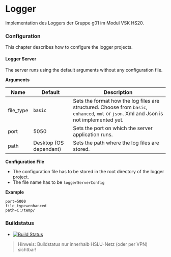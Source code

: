 # Logger

Implementation des Loggers der Gruppe g01 im Modul VSK HS20.

### Configuration
This chapter describes how to configure the logger projects.
#### Logger Server
The server runs using the default arguments without any configuration file.

**Arguments**

| Name | Default | Description |
|---|---|---|
| file_type | `basic` | Sets the format how the log files are structured. Choose from `basic`, `enhanced`, `xml` or `json`. Xml and Json is not implemented yet. |
| port | 5050 | Sets the port on which the server application runs. |
| path | Desktop (OS dependant) | Sets the path where the log files are stored. |

**Configuration File**

- The configuration file has to be stored in the root directory of the logger project.
- The file name has to be `loggerServerConfig` 

**Example**

```
port=5000
file_type=enhanced
path=C:/temp/
```

### Buildstatus
* [![Build Status](https://jenkins-vsk.el.eee.intern/jenkins/buildStatus/icon?job=g01-logger)](https://jenkins-vsk.el.eee.intern/jenkins/job/g01-logger/)

> Hinweis: Buildstatus nur innerhalb HSLU-Netz (oder per VPN) sichtbar!